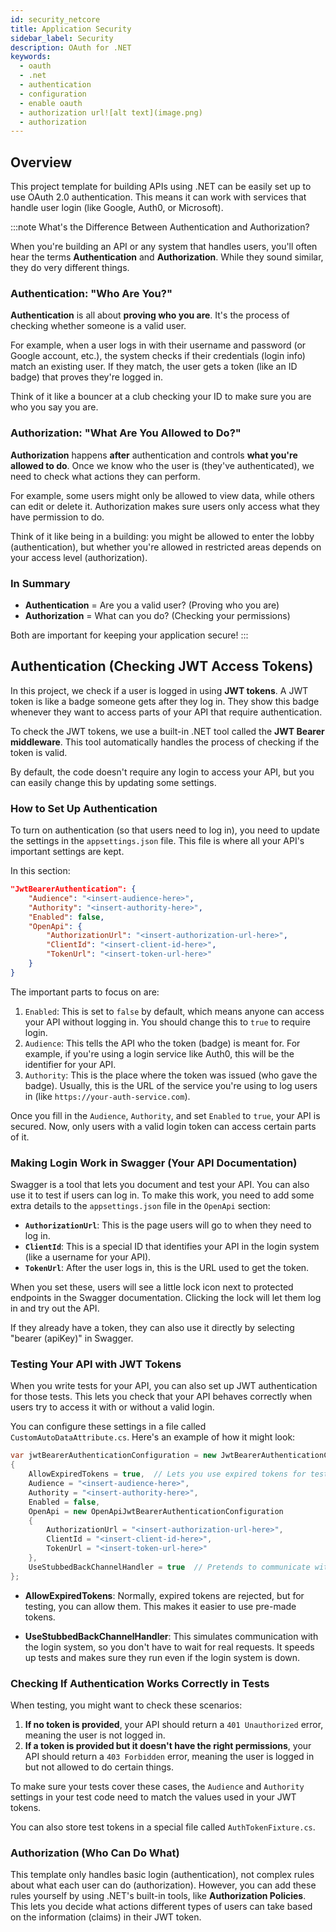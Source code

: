 ```yaml
---
id: security_netcore
title: Application Security
sidebar_label: Security
description: OAuth for .NET
keywords:
  - oauth
  - .net
  - authentication
  - configuration
  - enable oauth
  - authorization url![alt text](image.png)
  - authorization
---
```


## Overview

This project template for building APIs using .NET can be easily set up to use OAuth 2.0 authentication. This means it can work with services that handle user login (like Google, Auth0, or Microsoft).

:::note What's the Difference Between Authentication and Authorization?

When you're building an API or any system that handles users, you'll often hear the terms **Authentication** and **Authorization**. While they sound similar, they do very different things.

### Authentication: "Who Are You?"

**Authentication** is all about **proving who you are**. It's the process of checking whether someone is a valid user.

For example, when a user logs in with their username and password (or Google account, etc.), the system checks if their credentials (login info) match an existing user. If they match, the user gets a token (like an ID badge) that proves they're logged in.

Think of it like a bouncer at a club checking your ID to make sure you are who you say you are.

### Authorization: "What Are You Allowed to Do?"

**Authorization** happens **after** authentication and controls **what you're allowed to do**. Once we know who the user is (they've authenticated), we need to check what actions they can perform.

For example, some users might only be allowed to view data, while others can edit or delete it. Authorization makes sure users only access what they have permission to do.

Think of it like being in a building: you might be allowed to enter the lobby (authentication), but whether you're allowed in restricted areas depends on your access level (authorization).

### In Summary

- **Authentication** = Are you a valid user? (Proving who you are)
- **Authorization** = What can you do? (Checking your permissions)

Both are important for keeping your application secure!
:::

## Authentication (Checking JWT Access Tokens)

In this project, we check if a user is logged in using **JWT tokens**. A JWT token is like a badge someone gets after they log in. They show this badge whenever they want to access parts of your API that require authentication.

To check the JWT tokens, we use a built-in .NET tool called the **JWT Bearer middleware**. This tool automatically handles the process of checking if the token is valid.

By default, the code doesn't require any login to access your API, but you can easily change this by updating some settings.

### How to Set Up Authentication

To turn on authentication (so that users need to log in), you need to update the settings in the `appsettings.json` file. This file is where all your API's important settings are kept.

In this section:

```json
"JwtBearerAuthentication": {
    "Audience": "<insert-audience-here>",
    "Authority": "<insert-authority-here>",
    "Enabled": false,
    "OpenApi": {
        "AuthorizationUrl": "<insert-authorization-url-here>",
        "ClientId": "<insert-client-id-here>",
        "TokenUrl": "<insert-token-url-here>"
    }
}
```

The important parts to focus on are:

1. `Enabled`: This is set to `false` by default, which means anyone can access your API without logging in. You should change this to `true` to require login.
2. `Audience`: This tells the API who the token (badge) is meant for. For example, if you're using a login service like Auth0, this will be the identifier for your API.
3. `Authority`: This is the place where the token was issued (who gave the badge). Usually, this is the URL of the service you're using to log users in (like `https://your-auth-service.com`).

Once you fill in the `Audience`, `Authority`, and set `Enabled` to `true`, your API is secured. Now, only users with a valid login token can access certain parts of it.

### Making Login Work in Swagger (Your API Documentation)

Swagger is a tool that lets you document and test your API. You can also use it to test if users can log in. To make this work, you need to add some extra details to the `appsettings.json` file in the `OpenApi` section:

- **`AuthorizationUrl`**: This is the page users will go to when they need to log in.
- **`ClientId`**: This is a special ID that identifies your API in the login system (like a username for your API).
- **`TokenUrl`**: After the user logs in, this is the URL used to get the token.

When you set these, users will see a little lock icon next to protected endpoints in the Swagger documentation. Clicking the lock will let them log in and try out the API.

If they already have a token, they can also use it directly by selecting "bearer (apiKey)" in Swagger.

### Testing Your API with JWT Tokens

When you write tests for your API, you can also set up JWT authentication for those tests. This lets you check that your API behaves correctly when users try to access it with or without a valid login.

You can configure these settings in a file called `CustomAutoDataAttribute.cs`. Here's an example of how it might look:

```csharp
var jwtBearerAuthenticationConfiguration = new JwtBearerAuthenticationConfiguration
{
    AllowExpiredTokens = true,  // Lets you use expired tokens for testing
    Audience = "<insert-audience-here>",
    Authority = "<insert-authority-here>",
    Enabled = false,
    OpenApi = new OpenApiJwtBearerAuthenticationConfiguration
    {
        AuthorizationUrl = "<insert-authorization-url-here>",
        ClientId = "<insert-client-id-here>",
        TokenUrl = "<insert-token-url-here>"
    },
    UseStubbedBackChannelHandler = true  // Pretends to communicate with the login system to make tests faster
};
```

- **AllowExpiredTokens**: Normally, expired tokens are rejected, but for testing, you can allow them. This makes it easier to use pre-made tokens.
  
- **UseStubbedBackChannelHandler**: This simulates communication with the login system, so you don't have to wait for real requests. It speeds up tests and makes sure they run even if the login system is down.

### Checking If Authentication Works Correctly in Tests

When testing, you might want to check these scenarios:

1. **If no token is provided**, your API should return a `401 Unauthorized` error, meaning the user is not logged in.
2. **If a token is provided but it doesn't have the right permissions**, your API should return a `403 Forbidden` error, meaning the user is logged in but not allowed to do certain things.

To make sure your tests cover these cases, the `Audience` and `Authority` settings in your test code need to match the values used in your JWT tokens.

You can also store test tokens in a special file called `AuthTokenFixture.cs`.

### Authorization (Who Can Do What)

This template only handles basic login (authentication), not complex rules about what each user can do (authorization). However, you can add these rules yourself by using .NET's built-in tools, like **Authorization Policies**. This lets you decide what actions different types of users can take based on the information (claims) in their JWT token.
